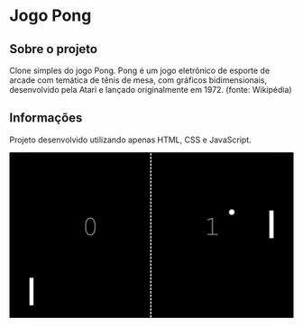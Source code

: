 # Jogo Pong

## Sobre o projeto

Clone simples do jogo Pong.
Pong é um jogo eletrônico de esporte de arcade com temática de tênis de mesa, com gráficos bidimensionais, desenvolvido pela Atari e lançado originalmente em 1972.
(fonte: Wikipédia)

## Informações

Projeto desenvolvido utilizando apenas HTML, CSS e JavaScript.

<img src="screenshot.jpg"/>
